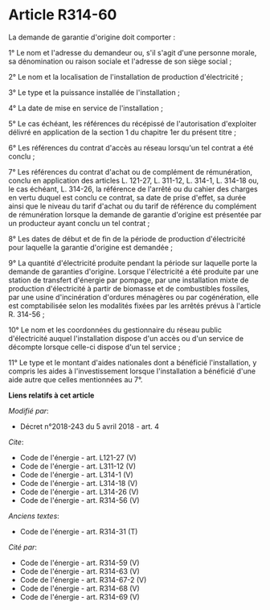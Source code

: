 # Article R314-60

La demande de garantie d'origine doit comporter : 

1° Le nom et l'adresse du demandeur ou, s'il s'agit d'une personne morale, sa dénomination ou raison sociale et l'adresse de
son siège social ; 

2° Le nom et la localisation de l'installation de production d'électricité ; 

3° Le type et la puissance installée de l'installation ; 

4° La date de mise en service de l'installation ; 

5° Le cas échéant, les références du récépissé de l'autorisation d'exploiter délivré en application de la section 1 du
chapitre 1er du présent titre ; 

6° Les références du contrat d'accès au réseau lorsqu'un tel contrat a été conclu ; 

7° Les références du contrat d'achat ou de complément de rémunération, conclu en application des articles L. 121-27, L.
311-12, L. 314-1, L. 314-18 ou, le cas échéant, L. 314-26, la référence de l'arrêté ou du cahier des charges en vertu duquel
est conclu ce contrat, sa date de prise d'effet, sa durée ainsi que le niveau du tarif d'achat ou du tarif de référence du
complément de rémunération lorsque la demande de garantie d'origine est présentée par un producteur ayant conclu un tel
contrat ; 

8° Les dates de début et de fin de la période de production d'électricité pour laquelle la garantie d'origine est demandée ; 

9° La quantité d'électricité produite pendant la période sur laquelle porte la demande de garanties d'origine. Lorsque
l'électricité a été produite par une station de transfert d'énergie par pompage, par une installation mixte de production
d'électricité à partir de biomasse et de combustibles fossiles, par une usine d'incinération d'ordures ménagères ou par
cogénération, elle est comptabilisée selon les modalités fixées par les arrêtés prévus à l'article R. 314-56 ; 

10° Le nom et les coordonnées du gestionnaire du réseau public d'électricité auquel l'installation dispose d'un accès ou d'un
service de décompte lorsque celle-ci dispose d'un tel service ; 

11° Le type et le montant d'aides nationales dont a bénéficié l'installation, y compris les aides à l'investissement lorsque
l'installation a bénéficié d'une aide autre que celles mentionnées au 7°.

**Liens relatifs à cet article**

_Modifié par_:

  - Décret n°2018-243 du 5 avril 2018 - art. 4

_Cite_:

  - Code de l'énergie - art. L121-27 (V)
  - Code de l'énergie - art. L311-12 (V)
  - Code de l'énergie - art. L314-1 (V)
  - Code de l'énergie - art. L314-18 (V)
  - Code de l'énergie - art. L314-26 (V)
  - Code de l'énergie - art. R314-56 (V)

_Anciens textes_:

  - Code de l'énergie - art. R314-31 (T)

_Cité par_:

  - Code de l'énergie - art. R314-59 (V)
  - Code de l'énergie - art. R314-63 (V)
  - Code de l'énergie - art. R314-67-2 (V)
  - Code de l'énergie - art. R314-68 (V)
  - Code de l'énergie - art. R314-69 (V)

